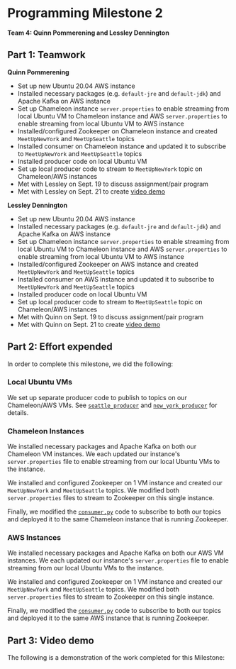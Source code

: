 # Programming Milestone 2

__Team 4: Quinn Pommerening and Lessley Dennington__

## Part 1: Teamwork

__Quinn Pommerening__

* Set up new Ubuntu 20.04 AWS instance
* Installed necessary packages (e.g. `default-jre` and `default-jdk`) and Apache
Kafka on AWS instance
* Set up Chameleon instance `server.properties` to enable streaming from local
Ubuntu VM to Chameleon instance and AWS `server.properties` to enable streaming
from local Ubuntu VM to AWS instance
* Installed/configured Zookeeper on Chameleon instance and created
 `MeetUpNewYork` and `MeetUpSeattle` topics
* Installed consumer on Chameleon instance and updated it to subscribe to
 `MeetUpNewYork` and `MeetUpSeattle` topics
* Installed producer code on local Ubuntu VM
* Set up local producer code to stream to `MeetUpNewYork` topic
on Chameleon/AWS instances
* Met with Lessley on Sept. 19 to discuss assignment/pair program
* Met with Lessley on Sept. 21 to create [video demo](#part-3-video-demo)

__Lessley Dennington__

* Set up new Ubuntu 20.04 AWS instance
* Installed necessary packages (e.g. `default-jre` and `default-jdk`) and Apache
Kafka on AWS instance
* Set up Chameleon instance `server.properties` to enable streaming from local
Ubuntu VM to Chameleon instance and AWS `server.properties` to enable streaming
from local Ubuntu VM to AWS instance
* Installed/configured Zookeeper on AWS instance and created
 `MeetUpNewYork` and `MeetUpSeattle` topics
* Installed consumer on AWS instance and updated it to subscribe to
 `MeetUpNewYork` and `MeetUpSeattle` topics
* Installed producer code on local Ubuntu VM
* Set up local producer code to stream to `MeetUpSeattle` topic
on Chameleon/AWS instances
* Met with Quinn on Sept. 19 to discuss assignment/pair program
* Met with Quinn on Sept. 21 to create [video demo](#part-3-video-demo)

## Part 2: Effort expended

In order to complete this milestone, we did the following:

### Local Ubuntu VMs

We set up separate producer code to publish to topics on our
Chameleon/AWS VMs. See [`seattle_producer`](src/seattle_producer.py) and
[`new_york_producer`](src/new_york_producer.py) for details.

### Chameleon Instances

We installed necessary packages and Apache Kafka on both our Chameleon VM instances.
We each updated our instance's `server.properties` file to enable streaming from
our local Ubuntu VMs to the instance.

We installed and configured Zookeeper on 1 VM instance and created
our `MeetUpNewYork` and `MeetUpSeattle` topics. We modified both
`server.properties` files to stream to Zookeeper on this single instance.

Finally, we modified the [`consumer.py`](src/consumer.py) code to subscribe to
both our topics and deployed it to the same Chameleon instance that is running
Zookeeper.

### AWS Instances

We installed necessary packages and Apache Kafka on both our AWS VM instances.
We each updated our instance's `server.properties` file to enable streaming from
our local Ubuntu VMs to the instance.

We installed and configured Zookeeper on 1 VM instance and created
our `MeetUpNewYork` and `MeetUpSeattle` topics. We modified both
`server.properties` files to stream to Zookeeper on this single instance.

Finally, we modified the [`consumer.py`](src/consumer.py) code to subscribe to
both our topics and deployed it to the same AWS instance that is running
Zookeeper.

## Part 3: Video demo

The following is a demonstration of the work completed for this Milestone:

<Insert link here>
